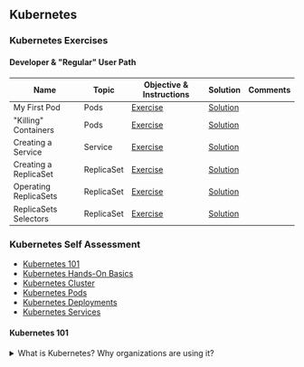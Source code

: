 ## Kubernetes

### Kubernetes Exercises

#### Developer & "Regular" User Path

|Name|Topic|Objective & Instructions|Solution|Comments|
|--------|--------|------|----|----|
| My First Pod | Pods | [Exercise](pods_01.md) | [Solution](solutions/pods_01_solution.md)
| "Killing" Containers | Pods | [Exercise](killing_containers.md) | [Solution](solutions/killing_containers.md)
| Creating a Service | Service | [Exercise](services_01.md) | [Solution](solutions/services_01_solution.md)
| Creating a ReplicaSet | ReplicaSet | [Exercise](replicaset_01.md) | [Solution](solutions/replicaset_01_solution.md)
| Operating ReplicaSets | ReplicaSet | [Exercise](replicaset_02.md) | [Solution](solutions/replicaset_02_solution.md)
| ReplicaSets Selectors | ReplicaSet | [Exercise](replicaset_03.md) | [Solution](solutions/replicaset_03_solution.md)

### Kubernetes Self Assessment

* [Kubernetes 101](#kubernetes-101)
* [Kubernetes Hands-On Basics](#kubernetes-hands-on-basiscs)
* [Kubernetes Cluster](#kubernetes-cluster)
* [Kubernetes Pods](#kubernetes-pods)
* [Kubernetes Deployments](#kubernetes-deployments)
* [Kubernetes Services](#kubernetes-services)

<a name="kubernetes-101"></a>
#### Kubernetes 101

<details>
<summary>What is Kubernetes? Why organizations are using it?</summary><br><b>

Kubernetes is an open-source system for automating deployment, scaling, and management of containerized applications.

To understand what Kubernetes is good for, let's look at some examples:

<a name="kubernetes-101"></a>
#### Kubernetes 101

<details>
<summary>What is Kubernetes? Why organizations are using it?</summary><br><b>

Kubernetes is an open-source system for automating deployment, scaling, and management of containerized applications.

To understand what Kubernetes is good for, let's look at some examples:

* You would like to run a certain application in a container on multiple different locations. Sure, if it's 2-3 servers/locations, you can do it by yourself but it can be challenging to scale it up to additional multiple location.<br>
* Performing updates and changes across hundreds of containers<br>
* Handle cases where the current load requires to scale up (or down)
</b></details>

<details>
<summary>When or why NOT to use Kubernetes?</summary><br><b>

  - If you manage low level infrastructure or baremetals, Kubernetes is probably not what you need or want
  - If you are a small team (like less than 20 engineers) running less than a dozen of containers, Kubernetes might be an overkill (even if you need scale, rolling out updates, etc.). You might still enjoy the benefits of using managed Kubernetes, but you definitely want to think about it carefully before making a decision
</b></details>

<details>
<summary>What are some of Kubernetes features?</summary><br><b>

  - Self-Healing: Kubernetes uses health checks to monitor containers and run certain actions upon failure or other type of events, like restarting the container
  - Load Balancing: Kubernetes can split and/or balance requests to applications running in the cluster, based on the state of the Pods running the application
  - Operators: Kubernetes packaged applications that can use the API of the cluster to update its state and trigger actions based on events and application state changes
  - Automated Rollout: Gradual updates roll out to applications and support in roll back in case anything goes wrong
  - Scaling: Scaling horizontally (down and up) based on different state parameters and custom defined criteria
  - Secrets: you have a mechanism for storing user names, passwords and service endpoints in a private way, where not everyone using the cluster are able to view it
</b></details>

<a name="kubernetes-hands-on-basics"></a>
#### Kubernetes - Hands-On Basics

<details>
<summary>What Kubernetes objects are there?</summary><br><b>

  * Pod
  * Service
  * ReplicationController
  * ReplicaSet
  * DaemonSet
  * Namespace
  * ConfigMap
  ...
</b></details>

<details>
<summary>What fields are mandatory with any Kubernetes object?</summary><br><b>

metadata, kind and apiVersion
</b></details>

<details>
<summary>What actions or operations you consider as best practices when it comes to Kubernetes?</summary><br><b>

  - Always make sure Kubernetes YAML files are valid. Applying automated checks and pipelines is recommended.
  - Always specify requests and limits to prevent situation where containers are using the entire cluster memory which may lead to OOM issue
</b></details>

<details>
<summary>What is kubectl?</summary><br><b>

Kubectl is the Kubernetes command line tool that allows you to run commands against Kubernetes clusters. For example, you can use kubectl to deploy applications, inspect and manage cluster resources, and view logs.
</b></details>
<details>

<summary>What Kubernetes objects do you usually use when deploying applications in Kubernetes?</summary><br><b>

* Deployment - creates the Pods () and watches them
* Service: route traffic to Pods internally
* Ingress: route traffic from outside the cluster
</b></details>

<a name="kubernetes-cluster"></a>
#### Kubernetes - Cluster

<details>
<summary>What is a Kubernetes Cluster?</summary><br><b>

Red Hat Definition: "A Kubernetes cluster is a set of node machines for running containerized applications. If you’re running Kubernetes, you’re running a cluster.
At a minimum, a cluster contains a worker node and a master node."

Read more [here](https://www.redhat.com/en/topics/containers/what-is-a-kubernetes-cluster)
</b></details>

<details>
<summary>What is a Node?</summary><br><b>

A node is a virtual or a physical machine that serves as a worker for running the applications.<br>
It's recommended to have at least 3 nodes in a production environment.
</b></details>

<details>
<summary>What the master node is responsible for?</summary><br><b>

The master coordinates all the workflows in the cluster:

* Scheduling applications
* Managing desired state
* Rolling out new updates
</b></details>

<details>
<summary>Which command will list the nodes of the cluster?</code></summary><br><b>

`kubectl get nodes`
</b></details>

<details>
<summary>True or False? Every cluster must have 0 or more master nodes and at least 1 worker</summary><br><b>

False. A Kubernetes cluster consists of at least 1 master and can have 0 workers (although that wouldn't be very useful...)
</b></details> 

<details>
<summary>What are the components of the master node?</summary><br><b>

  * API Server - the Kubernetes API. All cluster components communicate through it
  * Scheduler - assigns an application with a worker node it can run on
  * Controller Manager - cluster maintenance (replications, node failures, etc.)
  * etcd - stores cluster configuration
</b></details>

<details>
<summary>What are the components of a worker node?</summary><br><b>

  * Kubelet - an agent responsible for node communication with the master.
  * Kube-proxy - load balancing traffic between app components
  * Container runtime - the engine runs the containers (Podman, Docker, ...)
</b></details>

<details>
<summary>Place the components on the right side of the image in the right place in the drawing<br>
<img src="images/kubernetes_components.png"/>
</summary><br><b>
<img src="images/kubernetes_components_solution.png"/>
</b></details>

<details>
<summary>You are managing multiple Kubernetes clusters. How do you quickly change between the clusters using kubectl?</summary><br><b>

`kubectl config use-context`
</b></details>

<details>
<summary>How do you prevent high memory usage in your Kubernetes cluster and possibly issues like memory leak and OOM?</summary><br><b>

Apply requests and limits, especially on third party applications (where the uncertainty is even bigger)
</b></details>

<details>
<summary>Do you have experience with deploying a Kubernetes cluster? If so, can you describe the process in high-level?</summary><br><b>

1. Create multiple instances you will use as Kubernetes nodes/workers. Create also an instance to act as the Master. The instances can be provisioned in a cloud or they can be virtual machines on bare metal hosts.
2. Provision a certificate authority that will be used to generate TLS certificates for the different components of a Kubernetes cluster (kubelet, etcd, ...)
  1. Generate a certificate and private key for the different components
3. Generate kubeconfigs so the different clients of Kubernetes can locate the API servers and authenticate.
4. Generate encryption key that will be used for encrypting the cluster data
5. Create an etcd cluster
</b></details>

<a name="kubernetes-pods"></a>
#### Kubernetes - Pods

<details>
<summary>Explain what is a Pod</summary><br><b>

A Pod is a group of one or more containers, with shared storage and network resources, and a specification for how to run the containers.<br>
Pods are the smallest deployable units of computing that you can create and manage in Kubernetes. 
</b></details>

<details>
<summary>Deploy a pod called "my-pod" using the nginx:alpine image</summary><br><b>

`kubectl run my-pod --image=nginx:alpine --restart=Never`

If you are a Kubernetes beginner you should know that this is not a common way to run Pods. The common way is to run a Deployment which in turn runs Pod(s).<br>
In addition, Pods and/or Deployments are usually defined in files rather than executed directly using only the CLI arguments.
</b></details>

<details>
<summary>What are your thoughts on "Pods are not meant to be created directly"?</summary><br><b>

Pods are usually indeed not created directly. You'll notice that Pods are usually created as part of another entities such as Deployments or ReplicaSets.<br>
If a Pod dies, Kubernetes will not bring it back. This is why it's more useful for example to define ReplicaSets that will make sure that a given number of Pods will always run, even after a certain Pod dies.
</b></details>

<details>
<summary>How many containers can a pod contain?</summary><br><b>

A pod can include multiple containers but in most cases it would probably be one container per pod.
</b></details>

<details>
<summary>What use cases exist for running multiple containers in a single pod?</summary><br><b>

A web application with separate (= in their own containers) logging and monitoring components/adapters is one examples.<br>
A CI/CD pipeline (using Tekton for example) can run multiple containers in one Pod if a Task contains multiple commands.
</b></details>

<details>
<summary>What are the possible Pod phases?</summary><br><b>

  * Running - The Pod bound to a node and at least one container is running
  * Failed - At least one container in the Pod terminated with a failure
  * Succeeded - Every container in the Pod terminated with success
  * Unknown - Pod's state could not be obtained
  * Pending - Containers are not yet running (Perhaps images are still being downloaded or the pod wasn't scheduled yet)
</b></details>

<details>
<summary>True or False? By default, pods are isolated. This means they are unable to receive traffic from any source</summary><br><b>

False. By default, pods are non-isolated = pods accept traffic from any source.
</b></details>

<details>
<summary>True or False? The "Pending" phase means the Pod was not yet accepted by the Kubernetes cluster so the scheduler can't run it unless it's accepted</summary><br><b>

False. "Pending" is after the Pod was accepted by the cluster, but the container can't run for different reasons like images not yet downloaded.
</b></details>

<details>
<summary>How to list the pods in the current namespace?</code></summary><br><b>

`kubectl get po`
</b></details>

<details>
<summary>How view all the pods running in all the namespaces?</code></summary><br><b>

`kubectl get pods --all-namespaces`
</b></details>

<details>
<summary>True or False? A single Pod can be split across multiple nodes</code></summary><br><b>

False. A single Pod can run on a single node.
</b></details>

<details>
<summary>How to delete a pod?</code></summary><br><b>

`kubectl delete pod pod_name`
</b></details>

<details>
<summary>How to find out on which node a certain pod is running?</summary><br><b>

`kubectl get po -o wide`
</b></details>

<details>
<summary>What are "Static Pods"?</summary><br><b>

* Managed directly by Kubelet on specific node
* API server is not observing static Pods
* For each static Pod there is a mirror Pod on kubernetes API server but it can't be managed from there

Read more about it [here](https://kubernetes.io/docs/tasks/configure-pod-container/static-pod)
</b></details>

<details>
<summary>True or False? A volume defined in Pod can be accessed by all the containers of that Pod</summary><br><b>

True.
</b></details>

<details>
<summary>What happens when you run a Pod?</summary><br><b>

1. Kubectl sends a request to the API server to create the Pod
2. The Scheduler detects that there is an unassigned Pod (by monitoring the API server)
3. The Scheduler chooses a node to assign the Pod to
4. The Scheduler updates the API server about which node it chose
5. Kubelet (which also monitors the API server) notices there is a Pod assigned to the same node on which it runs and that Pod isn't running
6. Kubelet sends request to the container engine (e.g. Docker) to create and run the containers
7. An update is sent by Kubelet to the API server (notifying it that the Pod is running)
</b></details>

<details>
<summary>How to confirm a container is running after running the command <code>kubectl run web --image nginxinc/nginx-unprivileged</code></summary><br><b>

* When you run `kubectl describe pods <POD_NAME>` it will tell whether the container is running:
`Status:       Running`
* Run a command inside the container: `kubectl exec web -- ls`
</b></details>

<details>
<summary>After running <code>kubectl run database --image mongo</code> you see the status is "CrashLoopBackOff". What could possibly went wrong and what do you do to confirm?</summary><br><b>

"CrashLoopBackOff" means the Pod is starting, crashing, starting...and so it repeats itself.<br>
There are many different reasons to get this error - lack of permissions, init-container misconfiguration, persistent volume connection issue, etc.

One of the ways to check why it happened it to run `kubectl describe po <POD_NAME>` and having a look at the exit code

```
 Last State:     Terminated
   Reason:       Error
   Exit Code:    100
```

Another way to check what's going on, is to run `kubectl logs <POD_NAME>`. This will provide us with the logs from the containers running in that Pod.
</b></details>

<details>
<summary>Explain the purpose of the following lines

```
livenessProbe:
  exec:
    command:
    - cat
    - /appStatus
  initialDelaySeconds: 10
  periodSeconds: 5
```
</summary><br><b>

These lines make use of `liveness probe`. It's used to restart a container when it reaches a non-desired state.<br>
In this case, if the command `cat /appStatus` fails, Kubernetes will kill the container and will apply the restart policy. The `initialDelaySeconds: 10` means that Kubelet will wait 10 seconds before running the command/probe for the first time. From that point on, it will run it every 5 seconds, as defined with `periodSeconds`
</b></details>

<details>
<summary>Explain the purpose of the following lines

```
readinessProbe:
      tcpSocket:
        port: 2017
      initialDelaySeconds: 15
      periodSeconds: 20
```
</summary><br><b>

They define a readiness probe where the Pod will not be marked as "Ready" before it will be possible to connect to port 2017 of the container. The first check/probe will start after 15 seconds from the moment the container started to run and will continue to run the check/probe every 20 seconds until it will manage to connect to the defined port.
</b></details>

<details>
<summary>What does the "ErrImagePull" status of a Pod means?</summary><br><b>

It wasn't able to pull the image specified for running the container(s). This can happen if the client didn't authenticated for example.<br>
More details can be obtained with `kubectl describe po <POD_NAME>`.
</b></details>

<details>
<summary>What happens when you delete a Pod?</summary><br><b>

1. The `TERM` signal is sent to kill the main processes inside the containers of the given Pod
2. Each container is given a period of 30 seconds to shut down the processes gracefully
3. If the grace period expires, the `KILL` signal is used to kill the processes forcefully and the containers as well
</b></details>

<details>
<summary>Explain liveness probes</summary><br><b>

Liveness probes is a useful mechanism used for restarting the container when a certain check/probe, the user has defined, fails.<br>
For example, the user can define that the command `cat /app/status` will run every X seconds and the moment this command fails, the container will be restarted.

You can read more about it in [kubernetes.io](https://kubernetes.io/docs/tasks/configure-pod-container/configure-liveness-readiness-startup-probes)
</b></details>

<details>
<summary>Explain readiness probes</summary><br><b>

readiness probes used by Kubelet to know when a container is ready to start running, accepting traffic.<br>
For example, a readiness probe can be to connect port 8080 on a container. Once Kubelet manages to connect it, the Pod is marked as ready

You can read more about it in [kubernetes.io](https://kubernetes.io/docs/tasks/configure-pod-container/configure-liveness-readiness-startup-probes)
</b></details>

<details>
<summary>How readiness probe status affect Services when they are combined?</summary><br><b>

Only containers whose state set to Success will be able to receive requests sent to the Service.
</b></details>

<details>
<summary>Why it's usually considered better to include one container per Pod?</summary><br><b>

One reason is that it makes it harder to scale, when you need to scale only one of the containers in a given Pod.
</b></details>

<a name="kubernetes-deployments"></a>
#### Kubernetes - Deployments

<details>
<summary>What is a "Deployment" in Kubernetes?</summary><br><b>

A Kubernetes Deployment is used to tell Kubernetes how to create or modify instances of the pods that hold a containerized application.
Deployments can scale the number of replica pods, enable rollout of updated code in a controlled manner, or roll back to an earlier deployment version if necessary. 

A Deployment is a declarative statement for the desired state for Pods and Replica Sets.
</b></details>

<details>
<summary>How to create a deployment?</code></summary><br><b>

```
cat << EOF | kubectl create -f -
apiVersion: v1
kind: Pod
metadata:
  name: nginx
spec:
  containers:
  - name: nginx
    image: nginx
EOF
```
</b></details>

<details>
<summary>How to edit a deployment?</code></summary><br><b>

kubectl edit deployment some-deployment
</b></details>

<details>
<summary>What happens after you edit a deployment and change the image?</summary><br><b>

The pod will terminate and another, new pod, will be created.

Also, when looking at the replicaset, you'll see the old replica doesn't have any pods and a new replicaset is created.
</b></details>

<details>
<summary>How to delete a deployment?</summary><br><b>

One way is by specifying the deployment name: `kubectl delete deployment [deployment_name]`
Another way is using the deployment configuration file: `kubectl delete -f deployment.yaml`
</b></details>

<details>
<summary>What happens when you delete a deployment?</summary><br><b>

The pod related to the deployment will terminate and the replicaset will be removed.
</b></details>

<details>
<summary>How make an app accessible on private or external network?</summary><br><b>

Using a Service.
</b></details>

<details>
<summary>An internal load balancer in Kubernetes is called <code>____</code> and an external load balancer is called <code>____</code></summary><br><b>

An internal load balancer in Kubernetes is called Service and an external load balancer is Ingress
</b></details>

<a name="kubernetes-services"></a>
#### Kubernetes - Services

<details>
<summary>What is a Service in Kubernetes?</summary><br><b>

"An abstract way to expose an application running on a set of Pods as a network service." - read more [here](https://kubernetes.io/docs/concepts/services-networking/service)<br>
In simpler words, it allows you to add an internal or external connectivity to a certain application running in a container.
</b></details>

<details>
<summary>True or False? The lifecycle of Pods and Services isn't connected so when a Pod dies, the Service still stays </summary><br><b>

True
</b></details>

<details>
<summary>What Service types are there?</summary><br><b>

* ClusterIP
* NodePort
* LoadBalancer
* ExternalName

More on this topic [here](https://kubernetes.io/docs/concepts/services-networking/service/#publishing-services-service-types)
</b></details>

<details>
<summary>How Service and Deployment are connected?</summary><br><b>

The truth is they aren't connected. Service points to Pod(s) directly, without connecting to the Deployment in any way.
</b></details>

<details>
<summary>What are important steps in defining/adding a Service?</summary><br><b>

1. Making sure that targetPort of the Service is matching the containerPort of the POd
2. Making sure that selector matches at least one of the Pod's labels
</b></details>

<details>
<summary>What is the default service type in Kubernetes and what is it used for?</summary><br><b>

The default is ClusterIP and it's used for exposing a port internally. It's useful when you want to enable internal communication between Pods and prevent any external access.
</b></details>

<details>
<summary>How to get information on a certain service?</summary><br><b>

`kubctl describe service <SERVICE_NAME>`

It's more common to use `kubectl describe svc ...`
</b></details>

<details>
<summary>What the following command does?

```
kubectl expose rs some-replicaset --name=replicaset-svc --target-port=2017 --type=NodePort
```
</summary><br><b>

It exposes a ReplicaSet by creating a service called 'replicaset-svc'. The exposed port is 2017 (this is the port used by the application) and the service type is NodePort which means it will be reachable externally.
</b></details>

<details>
<summary>True or False? the target port, in the case of running the following command, will be exposed only on one of the Kubernetes cluster nodes but it will routed to all the pods

```
kubectl expose rs some-replicaset --name=replicaset-svc --target-port=2017 --type=NodePort
```
</summary><br><b>

False. It will be exposed on every node of the cluster and will be routed to one of the Pods (which belong to the ReplicaSet)
</b></details>

<details>
<summary>How to verify that a certain service configured to forward the requests to a given pod</summary><br><b>

Run `kubectl describe service` and see if the IPs from "Endpoints" match any IPs from the output of `kubectl get pod -o wide`
</b></details>

<details>
<summary>Explain what will happen when running apply on the following block

```
apiVersion: v1
kind: Service
metadata:
  name: some-app
spec:
  type: NodePort
  ports:
  - port: 8080
    nodePort: 2017
    protocol: TCP
  selector:
    type: backend
    service: some-app
```
</summary><br><b>

It creates a new Service of the type "NodePort" which means it can be used for internal and external communication with the app.<br>
The port of the application is 8080 and the requests will forwarded to this port. The exposed port is 2017. As a note, this is not a common practice, to specify the nodePort.<br>
The port used TCP (instead of UDP) and this is also the default so you don't have to specify it.<br>
The selector used by the Service to know to which Pods to forward the requests. In this case, Pods with the label "type: backend" and "service: some-app".<br>
</b></details>

<details>
<summary>How to turn the following service into an external one?

```
spec:
  selector:
    app: some-app
  ports:
    - protocol: TCP
      port: 8081
      targetPort: 8081
```
</summary><br><b>

Adding `type: LoadBalancer` and `nodePort`

```
spec:
  selector:
    app: some-app
  type: LoadBalancer
  ports:
    - protocol: TCP
      port: 8081
      targetPort: 8081
      nodePort: 32412
```
</b></details>

<details>
<summary>What would you use to route traffic from outside the Kubernetes cluster to services within a cluster?</summary><br><b>

Ingress
</b></details>

<details>
<summary>True or False? When "NodePort" is used, "ClusterIP" will be created automatically?</summary><br><b>

True
</b></details>

<details>
<summary>When would you use the "LoadBalancer" type</summary><br><b>

Mostly when you would like to combine it with cloud provider's load balancer
</b></details>

<details>
<summary>How would you map a service to an external address?</summary><br><b>

Using the 'ExternalName' directive.
</b></details>

<details>
<summary>Describe in detail what happens when you create a service</summary><br><b>

1. Kubectl sends a request to the API server to create a Service
2. The controller detects there is a new Service
3. Endpoint objects created with the same name as the service, by the controller
4. The controller is using the Service selector to identify the endpoints
5. kube-proxy detects there is a new endpoint object + new service and adds iptables rules to capture traffic to the Service port and redirect it to endpoints
6. kube-dns detects there is a new Service and adds the container record to the dns server
</b></details>

<details>
<summary>How to list the endpoints of a certain app?</summary><br><b>

`kubectl get ep <name>`
</b></details>

<details>
<summary>How can you find out information on a Service related to a certain Pod if all you can use is <code>kubectl exec <POD_NAME> -- </code></summary><br><b>

You can run `kubectl exec <POD_NAME> -- env` which will give you a couple environment variables related to the Service.<br>
Variables such as `[SERVICE_NAME]_SERVICE_HOST`, `[SERVICE_NAME]_SERVICE_PORT`, ...
</b></details>

<details>
<summary>Describe what happens when a container tries to connect with its corresponding Service for the first time. Explain who added each of the components you include in your description</summary><br><b>

  - The container looks at the nameserver defined in /etc/resolv.conf
  - The container queries the nameserver so the address is resolved to the Service IP
  - Requests sent to the Service IP are forwarded with iptables rules (or other chosen software) to the endpoint(s).

Explanation as to who added them:

  - The nameserver in the container is added by kubelet during the scheduling of the Pod, by using kube-dns
  - The DNS record of the service is added by kube-dns during the Service creation
  - iptables rules are added by kube-proxy during Endpoint and Service creation
</b></details>

#### Kubernetes - Ingress

<details>
<summary>What is Ingress?</summary><br><b>

From Kubernetes docs: "Ingress exposes HTTP and HTTPS routes from outside the cluster to services within the cluster. Traffic routing is controlled by rules defined on the Ingress resource."

Read more [here](https://kubernetes.io/docs/concepts/services-networking/ingress/)
</b></details>

<details>
<summary>Complete the following configuration file to make it Ingress

```
metadata:
  name: someapp-ingress
spec:
```
</summary><br><b>
There are several ways to answer this question.

```
apiVersion: networking.k8s.io/v1
kind: Ingress
metadata:
  name: someapp-ingress
spec:
  rules:
  - host: my.host
    http:
      paths:
      - backend:
          serviceName: someapp-internal-service
          servicePort: 8080
```
</b></details>


<details>
<summary>Explain the meaning of "http", "host" and "backend" directives

```
apiVersion: networking.k8s.io/v1
kind: Ingress
metadata:
  name: someapp-ingress
spec:
  rules:
  - host: my.host
    http:
      paths:
      - backend:
          serviceName: someapp-internal-service
          servicePort: 8080
```
</summary><br><b>

host is the entry point of the cluster so basically a valid domain address that maps to cluster's node IP address<br>
the http line used for specifying that incoming requests will be forwarded to the internal service using http.<br>
backend is referencing the internal service (serviceName is the name under metadata and servicePort is the port under the ports section).
</b></details>

<details>
<summary>Why using a wildcard in ingress host may lead to issues?</summary><br><b>

The reason you should not wildcard value in a host (like `- host: *`) is because you basically tell your Kubernetes cluster to forward all the traffic to the container where you used this ingress. This may cause the entire cluster to go down.
</b></details>

<details>
<summary>What is Ingress Controller?</summary><br><b>

An implementation for Ingress. It's basically another pod (or set of pods) that does evaluates and processes Ingress rules and this it manages all the redirections. 

There are multiple Ingress Controller implementations (the one from Kubernetes is Kubernetes Nginx Ingress Controller).
</b></details>

<details>
<summary>What are some use cases for using Ingress?</summary><br><b>

* Multiple sub-domains (multiple host entries, each with its own service)
* One domain with multiple services (multiple paths where each one is mapped to a different service/application)
</b></details>

<details>
<summary>How to list Ingress in your namespace?</summary><br><b>

kubectl get ingress
</b></details>

<details>
<summary>What is Ingress Default Backend?</summary><br><b>

It specifies what do with an incoming request to the Kubernetes cluster that isn't mapped to any backend (= no rule to for mapping the request to a service). If the default backend service isn't defined, it's recommended to define so users still see some kind of message instead of nothing or unclear error.
</b></details>

<details>
<summary>How to configure a default backend?</summary><br><b>

Create Service resource that specifies the name of the default backend as reflected in `kubectl describe ingress ...` and the port under the ports section.
</b></details>

<details>
<summary>How to configure TLS with Ingress?</summary><br><b>

Add tls and secretName entries.

```
spec:
  tls:
  - hosts:
    - some_app.com
    secretName: someapp-secret-tls
````
</b></details>

<details>
<summary>True or False? When configuring Ingress with TLS, the Secret component must be in the same namespace as the Ingress component</summary><br><b>

True
</b></details>

<details>
<summary>Which Kubernetes concept would you use to control traffic flow at the IP address or port level? </summary><br><b>

Network Policies
</b></details>

<details>
<summary>What the following block of lines does?

```
spec:
  replicas: 2
  selector:
    matchLabels:
      type: backend
  template:
    metadata:
      labels:
        type: backend
    spec:
      containers:
      - name: httpd-yup
        image: httpd
```
</summary><br><b>

It defines a replicaset for Pods whose type is set to "backend" so at any given point of time there will be 2 concurrent Pods running.
</b></details>

#### Kubernetes - ReplicaSets

<details>
<summary>What is the purpose of ReplicaSet?</summary><br><b>

[kubernetes.io](https://kubernetes.io/docs/concepts/workloads/controllers/replicaset): "A ReplicaSet's purpose is to maintain a stable set of replica Pods running at any given time. As such, it is often used to guarantee the availability of a specified number of identical Pods."

In simpler words, a ReplicaSet will ensure the specified number of Pods replicas is running for a selected Pod. If there are more Pods than defined in the ReplicaSet, some will be removed. If there are less than what is defined in the ReplicaSet then, then more replicas will be added.
</b></details>

<details>
<summary>What will happen when a Pod, created by ReplicaSet, is deleted directly with <code>kubectl delete po ...</code>?</summary><br><b>

The ReplicaSet will create a new Pod in order to reach the desired number of replicas.
</b></details>

<details>
<summary>True or False? If a ReplicaSet defines 2 replicas but there 3 Pods running matching the ReplicaSet selector, it will do nothing</summary><br><b>

False. It will terminate one of the Pods to reach the desired state of 2 replicas.
</b></details>

<details>
<summary>Describe the sequence of events in case of creating a ReplicaSet</summary><br><b>

* The client (e.g. kubectl) sends a request to the API server to create a ReplicaSet
* The Controller detects there is a new event requesting for a ReplicaSet
* The controller creates new Pod definitions (the exact number depends on what is defined in the ReplicaSet definition)
* The scheduler detects unassigned Pods and decides to which nodes to assign the Pods. This information sent to the API server
* Kubelet detects that two Pods were assigned to the node it's running on (as it constantly watching the API server)
* Kubelet sends requests to the container engine, to create the containers that are part of the Pod
* Kubelet sends a request to the API server to notify it the Pods were created
</b></details>

<details>
<summary>How to list ReplicaSets in the current namespace?</summary><br><b>

kubectl get rs
</b></details>

<details>
<summary>Is it possible to delete ReplicaSet without deleting the Pods it created?</summary><br><b>

Yes, with `--cascase=false`.

`kubectl delete -f rs.yaml --cascade=false`
</b></details>

<details>
<summary>What is the default number of replicas if not explicitly specified?</summary><br><b>

1
</b></details>

<details>
<summary>What the following output of <code>kubectl get rs</code> means?

NAME                    DESIRED   CURRENT   READY   AGE
web                     2         2         0       2m23s
</summary><br><b>

The replicaset `web` has 2 replicas. It seems that the containers inside the Pod(s) are not yet running since the value of READY is 0. It might be normal since it takes time for some containers to start running and it might be due to an error. Running `kubectl describe po POD_NAME` or `kubectl logs POD_NAME` can give us more information.
</b></details>

<details>
<summary>You run <code>kubectl get rs</code> and while DESIRED is set to 2, you see that READY is set to 0. What are some possible reasons for it to be 0?</summary><br><b>

  * Images are still being pulled
  * There is an error and the containers can't reach the state "Running"
</b></details>

<details>
<summary>True or False? Pods specified by the selector field of ReplicaSet must be created by the ReplicaSet itself</summary><br><b>

False. The Pods can be already running and initially they can be created by any object. It doesn't matter for the ReplicaSet and not a requirement for it to acquire and monitor them.
</b></details>

<details>
<summary>True or False? In case of a ReplicaSet, if Pods specified in the selector field don't exists, the ReplicaSet will wait for them to run before doing anything</summary><br><b>

False. It will take care of running the missing Pods.
</b></details>

<details>
<summary>In case of a ReplicaSet, Which field is mandatory in the spec section?</summary><br><b>

The field `template` in spec section is mandatory. It's used by the ReplicaSet to create new Pods when needed.
</b></details>

<details>
<summary>You've created a ReplicaSet, how to check whether the ReplicaSet found matching Pods or it created new Pods?</summary><br><b>

`kubectl describe rs <ReplicaSet Name>`

It will be visible under `Events` (the very last lines)
</b></details>

<details>
<summary>True or False? Deleting a ReplicaSet will delete the Pods it created</summary><br><b>

True (and not only the Pods but anything else it created).
</b></details>

<details>
<summary>True or False? Removing the label from a Pod that is used by ReplicaSet to match Pods, will cause the ReplicaSet to create a new Pod</summary><br><b>

True. When the label, used by a ReplicaSet in the selector field, removed from a Pod, that Pod no longer controlled by the ReplicaSet and the ReplicaSet will create a new Pod to compensate for the one it "lost".
</b></details>

<details>
<summary>How to scale a deployment to 8 replicas?</code></summary><br><b>

kubectl scale deploy <DEPLOYMENT_NAME> --replicas=8
</b></details>

<details>
<summary>ReplicaSets are running the moment the user executed the command to create them (like <code>kubectl create -f rs.yaml</code>)</summary><br><b>

False. It can take some time, depends on what exactly you are running. To see if they are up and running, run `kubectl get rs` and watch the 'READY' column.
</b></details>

<details>
<summary>How to expose a ReplicaSet as a new service?</summary><br><b>

`kubectl expose rs <ReplicaSet Name> --name=<Service Name> --target-port=<Port to expose> --type=NodePort`

Few notes:
  - the target port depends on which port the app is using in the container
  - type can be different and doesn't has to be specifically "NodePort"
</b></details>

<details>
<summary>What's the diffence between a ReplicaSet and DaemonSet?</summary><br><b>

A ReplicaSet's purpose is to maintain a stable set of replica Pods running at any given time.
A DaemonSet ensures that all Nodes run a copy of a Pod. 
</b></details>  

#### Kubernetes - Storage

<details>
<summary>What is a volume in regards to Kubernetes?</summary><br><b>

A directory accessible by the containers inside a certain Pod. The mechanism responsible for creating the directory and managing it, ... is mainly depends on the volume type.
</b></details>

<details>
<summary>Which problems volumes in Kubernetes solve?</summary><br><b>

1. Sharing files between containers running in the same Pod
2. Storage in containers is ephemeral - it usually doesn't last for long. For example, when a container crashes, you lose all on-disk data.
</b></details>

<details>
<summary>Explain ephemeral volume types vs. persistent volumes in regards to Pods</summary><br><b>

Ephemeral volume types have the lifetime of a pod as opposed to persistent volumes which exist beyond the lifetime of a Pod.
</b></details>

#### Kubernetes - Network Policies

<details>
<summary>Explain Network Policies</summary><br><b>

[kubernetes.io](https://kubernetes.io/docs/concepts/services-networking/network-policies): "NetworkPolicies are an application-centric construct which allow you to specify how a pod is allowed to communicate with various network "entities"..."

In simpler words, Network Policies specify how pods are allowed/disallowed to communicate with each other and/or other network endpoints.
</b></details>

<details>
<summary>What are some use cases for using Network Policies?</summary><br><b>

  - Security:  You want to prevent from everyone to communicate with a certain pod for security reasons
  - Controlling network traffic: You would like to deny network flow between two specific nodes
</b></details>

<details>
<summary>True or False? If no network policies are applied to a pod, then no connections to or from it are allowed</summary><br><b>

False. By default pods are non-isolated.
</b></details>

<details>
<summary>In case of two pods, if there is an egress policy on the source denining traffic and ingress policy on the destination that allows traffic then, traffic will be allowed or denied?</summary><br><b>

Denied. Both source and destination policies has to allow traffic for it to be allowed.
</b></details>

#### Kubernetes - Configuration File

<details>
<summary>Which parts a configuration file has?</summary><br><b>

It has three main parts:
1. Metadata
2. Specification
3. Status (this automatically generated and added by Kubernetes)
</b></details>

<details>
<summary>What is the format of a configuration file?</summary><br><b>

YAML
</b></details>

<details>
<summary>How to get latest configuration of a deployment?</summary><br><b>

`kubectl get deployment [deployment_name] -o yaml`
</b></details>

<details>
<summary>Where Kubernetes cluster stores the cluster state?</summary><br><b>

etcd
</b></details>

#### Kubernetes - etcd

<details>
<summary>What is etcd?</summary><br><b>
  etcd is an open source distributed key-value store used to hold and manage the critical information that distributed systems need to keep running.[Read more](https://www.redhat.com/en/topics/containers/what-is-etcd)
</b></details>

<details>
<summary>True or False? Etcd holds the current status of any kubernetes component</summary><br><b>

True
</b></details>

<details>
<summary>True or False? The API server is the only component which communicates directly with etcd</summary><br><b>

True
</b></details>

<details>
<summary>True or False? application data is not stored in etcd</summary><br><b>

True
</b></details>

<details>
<summary>Why etcd? Why not some SQL or NoSQL database?</summary><br><b>
</b></details>

#### Kubernetes - Namespaces

<details>
<summary>What are namespaces?</summary><br><b>

Namespaces allow you split your cluster into virtual clusters where you can group your applications in a way that makes sense and is completely separated from the other groups (so you can for example create an app with the same name in two different namespaces)
</b></details>

<a name="namespaces-use-cases"></a>
<details>
<summary>Why to use namespaces? What is the problem with using one default namespace?</summary><br><b>

When using the default namespace alone, it becomes hard over time to get an overview of all the applications you manage in your cluster. Namespaces make it easier to organize the applications into groups that makes sense, like a namespace of all the monitoring applications and a namespace for all the security applications, etc.

Namespaces can also be useful for managing Blue/Green environments where each namespace can include a different version of an app and also share resources that are in other namespaces (namespaces like logging, monitoring, etc.).

Another use case for namespaces is one cluster, multiple teams. When multiple teams use the same cluster, they might end up stepping on each others toes. For example if they end up creating an app with the same name it means one of the teams overridden the app of the other team because there can't be too apps in Kubernetes with the same name (in the same namespace).
</b></details>

<details>
<summary>True or False? When a namespace is deleted all resources in that namespace are not deleted but moved to another default namespace</summary><br><b>

False. When a namespace is deleted, the resources in that namespace are deleted as well.
</b></details>

<details>
<summary>What special namespaces are there by default when creating a Kubernetes cluster?</summary><br><b>

* default
* kube-system
* kube-public
* kube-node-lease
</b></details>

<details>
<summary>What can you find in kube-system namespace?</summary><br><b>

* Master and Kubectl processes
* System processes
</b></details>

<details>
<summary>How to list all namespaces?</code></summary><br><b>

`kubectl get namespaces`
</b></details>

<details>
<summary>What kube-public contains?</summary><br><b>

* A configmap, which contains cluster information
* Publicely accessible data
</b></details>

<details>
<summary>How to get the name of the current namespace?</code></summary><br><b>

kubectl config view | grep namespace
</b></details>

<details>
<summary>What kube-node-lease contains?</summary><br><b>

It holds information on hearbeats of nodes. Each node gets an object which holds information about its availability.
</b></details>

<details>
<summary>How to create a namespace?</summary><br><b>

One way is by running `kubectl create namespace [NAMESPACE_NAME]`

Another way is by using namespace configuration file:
```
apiVersion: v1
kind: ConfigMap
metadata:
  name: some-cofngimap
  namespace: some-namespace
```
</b></details>

<details>
<summary>What default namespace contains?</summary><br><b>

Any resource you create while using Kubernetes.
</b></details>

<details>
<summary>True or False? With namespaces you can limit the resources consumed by the users/teams</summary><br><b>

True. With namespaces you can limit CPU, RAM and storage usage.
</b></details>

<details>
<summary>How to switch to another namespace? In other words how to change active namespace?</code></summary><br><b>

`kubectl config set-context --current --namespace=some-namespace` and validate with `kubectl config view --minify | grep namespace:`

OR

`kubens some-namespace`
</b></details>

<details>
<summary>What is Resource Quota?</code></summary><br><b>
  
Resource quota provides constraints that limit aggregate resource consumption per namespace. It can limit the quantity of objects that can be created in a namespace by type, as well as the total amount of compute resources that may be consumed by resources in that namespace.
</b></details>

<details>
<summary>How to create a Resource Quota?</code></summary><br><b>

kubectl create quota some-quota --hard-cpu=2,pods=2
</b></details>

<details>
<summary>Which resources are accessible from different namespaces?</code></summary><br><b>

Service.
</b></details>

<details>
<summary>Let's say you have three namespaces: x, y and z. In x namespace you have a ConfigMap referencing service in z namespace. Can you reference the ConfigMap in x namespace from y namespace?</code></summary><br><b>

No, you would have to create separate namespace in y namespace.
</b></details>

<details>
<summary>Which service and in which namespace the following file is referencing?

```
apiVersion: v1
kind: ConfigMap
metadata:
  name: some-configmap
data:
  some_url: samurai.jack
```
</summary><br><b>

It's referencing the service "samurai" in the namespace called "jack".
</b></details>

<details>
<summary>Which components can't be created within a namespace?</code></summary><br><b>

Volume and Node.
</b></details>

<details>
<summary>How to list all the components that bound to a namespace?</code></summary><br><b>

`kubectl api-resources --namespaced=true`
</b></details>

<details>
<summary>How to create components in a namespace?</code></summary><br><b>

One way is by specifying --namespace like this: `kubectl apply -f my_component.yaml --namespace=some-namespace`
Another way is by specifying it in the YAML itself:

```
apiVersion: v1
kind: ConfigMap
metadata:
  name: some-configmap
  namespace: some-namespace
```

and you can verify with: `kubectl get configmap -n some-namespace`
</b></details>

<details>
<summary>How to execute the command "ls" in an existing pod?</code></summary><br><b>

kubectl exec some-pod -it -- ls
</b></details>

<details>
<summary>How to create a service that exposes a deployment?</code></summary><br><b>

kubectl expose deploy some-deployment --port=80 --target-port=8080
</b></details>

<details>
<summary>How to create a pod and a service with one command?</code></summary><br><b>

kubectl run nginx --image=nginx --restart=Never --port 80 --expose
</b></details>

<details>
<summary>Describe in detail what the following command does <code>kubectl create deployment kubernetes-httpd --image=httpd</code></summary><br><b>
</b></details>

<details>
<summary>Why to create kind deployment, if pods can be launched with replicaset?</summary><br><b>
</b></details>

<details>
<summary>How to get list of resources which are not in a namespace?</code></summary><br><b>

kubectl api-resources --namespaced=false
</b></details>

<details>
<summary>How to delete all pods whose status is not "Running"?</code></summary><br><b>

kubectl delete pods --field-selector=status.phase!='Running'
</b></details>

<details>
<summary>What <code>kubectl logs [pod-name]</code> command does?</summary><br><b>
  Print the logs for a container in a pod.
</b></details>

<details>
<summary>What <code>kubectl describe pod [pod name] does?</code> command does?</summary><br><b>
  Show details of a specific resource or group of resources.
</b></details>

<details>
<summary>How to display the resources usages of pods?</summary><br><b>

kubectl top pod
</b></details>

<details>
<summary>What <code>kubectl get componentstatus</code> does?</summary><br><b>

Outputs the status of each of the control plane components.
</b></details>

<details>
<summary>What is Minikube?</summary><br><b>

Minikube is a lightweight Kubernetes implementation. It create a local virtual machine and deploys a simple (single node) cluster.
</b></details>

<details>
<summary>How do you monitor your Kubernetes?</summary><br><b>
</b></details>

<details>
<summary>You suspect one of the pods is having issues, what do you do?</summary><br><b>

Start by inspecting the pods status. we can use the command `kubectl get pods` (--all-namespaces for pods in system namespace)<br>

If we see "Error" status, we can keep debugging by running the command `kubectl describe pod [name]`. In case we still don't see anything useful we can try stern for log tailing.<br>

In case we find out there was a temporary issue with the pod or the system, we can try restarting the pod with the following `kubectl scale deployment [name] --replicas=0`<br>

Setting the replicas to 0 will shut down the process. Now start it with `kubectl scale deployment [name] --replicas=1`
</b></details>

<details>
<summary>What the Kubernetes Scheduler does?</summary><br><b>
</b></details>

<details>
<summary>What happens to running pods if if you stop Kubelet on the worker nodes?</summary><br><b>
</b></details>

<details>
<summary>What happens what pods are using too much memory? (more than its limit)</summary><br><b>

They become candidates to for termination.
</b></details>

<details>
<summary>Describe how roll-back works</summary><br><b>
</b></details>

<details>
<summary>True or False? Memory is a compressible resource, meaning that when a container reach the memory limit, it will keep running</summary><br><b>

False. CPU is a compressible resource while memory is a non compressible resource - once a container reached the memory limit, it will be terminated.
</b></details>

<details>
<summary>What is the control loop? How it works?</summary><br><b>

Explained [here](https://www.youtube.com/watch?v=i9V4oCa5f9I)
</b></details>

#### Kubernetes - Operators

<details>
<summary>What is an Operator?</summary><br><b>

Explained [here](https://kubernetes.io/docs/concepts/extend-kubernetes/operator)

"Operators are software extensions to Kubernetes that make use of custom resources to manage applications and their components. Operators follow Kubernetes principles, notably the control loop."
</b></details>

<details>
<summary>Why do we need Operators?</summary><br><b>

The process of managing stateful applications in Kubernetes isn't as straightforward as managing stateless applications where reaching the desired status and upgrades are both handled the same way for every replica. In stateful applications, upgrading each replica might require different handling due to the stateful nature of the app, each replica might be in a different status. As a result, we often need a human operator to manage stateful applications. Kubernetes Operator is suppose to assist with this.

This also help with automating a standard process on multiple Kubernetes clusters
</b></details>

<details>
<summary>What components the Operator consists of?</summary><br><b>

1. CRD (custom resource definition)
2. Controller - Custom control loop which runs against the CRD
</b></details>

<details>
<summary>How Operator works?</summary><br><b>

It uses the control loop used by Kubernetes in general. It watches for changes in the application state. The difference is that is uses a custom control loop.
In additions.

In addition, it also makes use of CRD's (Custom Resources Definitions) so basically it extends Kubernetes API.
</b></details>

<details>
<summary>True or False? Kubernetes Operator used for stateful applications</summary><br><b>

True
</b></details>

<details>
<summary>What is the Operator Framework?</summary><br><b>

open source toolkit used to manage k8s native applications, called operators, in an automated and efficient way.
</b></details>

<details>
<summary>What components the Operator Framework consists of?</summary><br><b>

1. Operator SDK - allows developers to build operators
2. Operator Lifecycle Manager - helps to install, update and generally manage the lifecycle of all operators
3. Operator Metering - Enables usage reporting for operators that provide specialized services
</b></details>

<details>
<summary>Describe in detail what is the Operator Lifecycle Manager</summary><br><b>

It's part of the Operator Framework, used for managing the lifecycle of operators. It basically extends Kubernetes so a user can use a declarative way to manage operators (installation, upgrade, ...).
</b></details>

<details>
<summary>What openshift-operator-lifecycle-manager namespace includes?</summary><br><b>

It includes:

  * catalog-operator - Resolving and installing ClusterServiceVersions the resource they specify.
  * olm-operator - Deploys applications defined by ClusterServiceVersion resource
</b></details>

<details>
<summary>What is kubconfig? What do you use it for?</summary><br><b>
  
A kubeconfig file is a file used to configure access to Kubernetes when used in conjunction with the kubectl commandline tool (or other clients).
Use kubeconfig files to organize information about clusters, users, namespaces, and authentication mechanisms.
</b></details>

<details>
<summary>Can you use a Deployment for stateful applications?</summary><br><b>
</b></details>

<details>
<summary>Explain StatefulSet</summary><br><b>
  StatefulSet is the workload API object used to manage stateful applications. Manages the deployment and scaling of a set of Pods, and provides guarantees about the ordering and uniqueness of these Pods.[Learn more](https://kubernetes.io/docs/concepts/workloads/controllers/statefulset/)
</b></details>

#### Kubernetes - Secrets

<details>
<summary>Explain Kubernetes Secrets</summary><br><b>

Secrets let you store and manage sensitive information (passwords, ssh keys, etc.)
</b></details>

<details>
<summary>How to create a Secret from a key and value?</summary><br><b>

kubectl create secret generic some-secret --from-literal=password='donttellmypassword'
</b></details>

<details>
<summary>How to create a Secret from a file?</summary><br><b>

kubectl create secret generic some-secret --from-file=/some/file.txt
</b></details>

<details>
<summary>What <code>type: Opaque</code> in a secret file means? What other types are there?</summary><br><b>

Opaque is the default type used for key-value pairs.
</b></details>

<details>
<summary>True or False? storing data in a Secret component makes it automatically secured</summary><br><b>

False. Some known security mechanisms like "encryption" aren't enabled by default.
</b></details>

<details>
<summary>What is the problem with the following Secret file:

```
apiVersion: v1   
kind: Secret
metadata:
    name: some-secret
type: Opaque
data:
    password: mySecretPassword
```
</summary><br><b>
Password isn't encrypted.
You should run something like this: `echo -n 'mySecretPassword' | base64` and paste the result to the file instead of using plain-text.
</b></details>

<details>
<summary>How to create a Secret from a configuration file?</summary><br><b>

`kubectl apply -f some-secret.yaml`
</b></details>

<details>
<summary>What the following in Deployment configuration file means? 

```
spec:
  containers:
    - name: USER_PASSWORD
      valueFrom:
        secretKeyRef:
          name: some-secret
          key: password
```
</summary><br><b>
USER_PASSWORD environment variable will store the value from password key in the secret called "some-secret"
In other words, you reference a value from a Kubernetes Secret.
</b></details>

#### Kubernetes - Volumes

<details>
<summary>True or False? Kubernetes provides data persistence out of the box, so when you restart a pod, data is saved</summary><br><b>

False
</b></details>

<details>
<summary>Explain "Persistent Volumes". Why do we need it?</summary><br><b>

Persistent Volumes allow us to save data so basically they provide storage that doesn't depend on the pod lifecycle.
</b></details>

<details>
<summary>True or False? Persistent Volume must be available to all nodes because the pod can restart on any of them</summary><br><b>

True
</b></details>

<details>
<summary>What types of persistent volumes are there?</summary><br><b>

* NFS
* iSCSI
* CephFS
* ...
</b></details>

<details>
<summary>What is PersistentVolumeClaim?</summary><br><b>
</b></details>

<details>
<summary>Explain Volume Snapshots</summary><br><b>
  
Volume snapshots let you create a copy of your volume at a specific point in time.
</b></details>

<details>
<summary>True or False? Kubernetes manages data persistence</summary><br><b>

False
</b></details>

<details>
<summary>Explain Storage Classes</summary><br><b>
</b></details>

<details>
<summary>Explain "Dynamic Provisioning" and "Static Provisioning"</summary><br><b>
  
The main difference relies on the moment when you want to configure storage. For instance, if you need to pre-populate data in a volume, you choose static provisioning. Whereas, if you need to create volumes on demand, you go for dynamic provisioning.
</b></details>

<details>
<summary>Explain Access Modes</summary><br><b>
</b></details>

<details>
<summary>What is CSI Volume Cloning?</summary><br><b>
</b></details>

<details>
<summary>Explain "Ephemeral Volumes"</summary><br><b>
</b></details>

<details>
<summary>What types of ephemeral volumes Kubernetes supports?</summary><br><b>
</b></details>

<details>
<summary>What is Reclaim Policy?</summary><br><b>
</b></details>

<details>
<summary>What reclaim policies are there?</summary><br><b>

* Retain
* Recycle
* Delete
</b></details>

#### Kubernetes - Access Control

<details>
<summary>What is RBAC?</summary><br><b>
 
RBAC in Kubernetes is the mechanism that enables you to configure fine-grained and specific sets of permissions that define how a given user, or group of users, can interact with any Kubernetes object in cluster, or in a specific Namespace of cluster.
</b></details>

<details>
<summary>Explain the <code>Role</code> and <code>RoleBinding"</code> objects</summary><br><b>
</b></details>

<details>
<summary>What is the difference between <code>Role</code> and <code>ClusterRole</code> objects?</summary><br><b>
  
The difference between them is that a Role is used at a namespace level whereas a ClusterRole is for the entire cluster.
</b></details>

<details>
<summary>Explain what are "Service Accounts" and in which scenario would use create/use one</summary><br><b>

[Kubernetes.io](https://kubernetes.io/docs/tasks/configure-pod-container/configure-service-account): "A service account provides an identity for processes that run in a Pod."

An example of when to use one:
You define a pipeline that needs to build and push an image. In order to have sufficient permissions to build an push an image, that pipeline would require a service account with sufficient permissions.
</b></details>

<details>
<summary>What happens you create a pod and you DON'T specify a service account?</summary><br><b>

The pod is automatically assigned with the default service account (in the namespace where the pod is running).
</b></details>

<details>
<summary>Explain how Service Accounts are different from User Accounts</summary><br><b>

  - User accounts are global while Service accounts unique per namespace
  - User accounts are meant for humans or client processes while Service accounts are for processes which run in pods
</b></details>

<details>
<summary>How to list Service Accounts?</summary><br><b>

`kubectl get serviceaccounts`
</b></details>

<details>
<summary>Explain "Security Context"</summary><br><b>

[kubernetes.io](https://kubernetes.io/docs/tasks/configure-pod-container/security-context): "A security context defines privilege and access control settings for a Pod or Container."
</b></details>

#### Kubernetes - Patterns

<details>
<summary>Explain the sidecar container pattern</summary><br><b>
 
The sidecar pattern is a single-node pattern made up of two containers. The first is the application container. It contains the core logic for the application.
Without this container, the application would not exist. In addition to the application container, there is a sidecar container.
</b></details>

#### Kubernetes - CronJob

<details>
<summary>Explain what is CronJob and what is it used for</summary><br><b>
  
A CronJob creates Jobs on a repeating schedule. One CronJob object is like one line of a crontab (cron table) file. It runs a job periodically on a given schedule, written in Cron format.
</b></details>

<details>
<summary>What possible issue can arise from using the following spec and how to fix it?

```
apiVersion: batch/v1beta1
kind: CronJob
metadata:
  name: some-cron-job
spec:
  schedule: '*/1 * * * *'
  startingDeadlineSeconds: 10
  concurrencyPolicy: Allow
```
</summary><br><b>

If the cron job fails, the next job will not replace the previous one due to the "concurrencyPolicy" value which is "Allow". It will keep spawning new jobs and so eventually the system will be filled with failed cron jobs.
To avoid such problem, the "concurrencyPolicy" value should be either "Replace" or "Forbid".
</b></details>

<details>
<summary>What issue might arise from using the following CronJob and how to fix it?

```
apiVersion: batch/v1beta1
kind: CronJob
metadata:
  name: "some-cron-job"
spec:
  schedule: '*/1 * * * *'
jobTemplate:
  spec:
    template:
      spec:
      restartPolicy: Never
      concurrencyPolicy: Forbid
      successfulJobsHistoryLimit: 1
      failedJobsHistoryLimit: 1
```
</summary><br><b>

The following lines placed under the template:

```
concurrencyPolicy: Forbid
successfulJobsHistoryLimit: 1
failedJobsHistoryLimit: 1
```

As a result this configuration isn't part of the cron job spec hence the cron job has no limits which can cause issues like OOM and potentially lead to API server being down.<br>
To fix it, these lines should placed in the spec of the cron job, above or under the "schedule" directive in the above example.
</b></details>

#### Kubernetes - Misc

<details>
<summary>Explain Imperative Management vs. Declarative Management</summary><br><b>

</b></details>

<details>
<summary>Explain what Kubernetes Service Discovery means</summary><br><b>
</b></details>

<details>
<summary>You have one Kubernetes cluster and multiple teams that would like to use it. You would like to limit the resources each team consumes in the cluster. Which Kubernetes concept would you use for that?</summary><br><b>

Namespaces will allow to limit resources and also make sure there are no collisions between teams when working in the cluster (like creating an app with the same name).
</b></details>

<details>
<summary>What Kube Proxy does?</summary><br><b>
  Kube Proxy is a network proxy that runs on each node in your cluster, implementing part of the Kubernetes Service concept
</b></details>

<details>
<summary>What "Resources Quotas" are used for and how?</summary><br><b>
</b></details>

<details>
<summary>Explain ConfigMap</summary><br><b>

Separate configuration from pods.
It's good for cases where you might need to change configuration at some point but you don't want to restart the application or rebuild the image so you create a ConfigMap and connect it to a pod but externally to the pod.

Overall it's good for:
* Sharing the same configuration between different pods
* Storing external to the pod configuration
</b></details>

<details>
<summary>How to use ConfigMaps?</summary><br><b>

1. Create it (from key&value, a file or an env file)
2. Attach it. Mount a configmap as a volume
</b></details>

<details>
<summary>True or False? Sensitive data, like credentials, should be stored in a ConfigMap</summary><br><b>

False. Use secret.
</b></details>

<details>
<summary>Explain "Horizontal Pod Autoscaler"</summary><br><b>

In Kubernetes, a HorizontalPodAutoscaler automatically updates a workload resource with the aim of automatically scaling the workload to match demand.
</b></details>

<details>
<summary>When you delete a pod, is it deleted instantly? (a moment after running the command)</summary><br><b>
</b></details>

<details>
<summary>What does being cloud-native mean?</summary><br><b>
  The term cloud native refers to the concept of building and running applications to take advantage of the distributed computing offered by the cloud delivery model.
</b></details>

<details>
<summary>Explain the pet and cattle approach of infrastructure with respect to kubernetes</summary><br><b>
</b></details>

<details>
<summary>Describe how you one proceeds to run a containerized web app in K8s, which should be reachable from a public URL.</summary><br><b>
</b></details>

<details>
<summary>How would you troubleshoot your cluster if some applications are not reachable any more?</summary><br><b>
</b></details>

<details>
<summary>Describe what CustomResourceDefinitions there are in the Kubernetes world? What they can be used for?</summary><br><b>
</b></details>

<details>
<summary> How does scheduling work in kubernetes?</summary><br><b>

The control plane component kube-scheduler asks the following questions,
1. What to schedule? It tries to understand the pod-definition specifications
2. Which node to schedule? It tries to determine the best node with available resources to spin a pod
3. Binds the Pod to a given node

View more [here](https://www.youtube.com/watch?v=rDCWxkvPlAw)
</b></details>

<details>
<summary> How are labels and selectors used?</summary><br><b>
</b></details>

<details>
<summary>What QoS classes are there?</summary><br><b>

* Guaranteed
* Burstable
* BestEffort
</b></details>

<details>
<summary>Explain Labels. What are they and why would one use them?</summary><br><b>
  
Kubernetes labels are key-value pairs that can connect identifying metadata with Kubernetes objects.
</b></details>

<details>
<summary>Explain Selectors</summary><br><b>
</b></details>

<details>
<summary>What is Kubeconfig?</summary><br><b>
</b></details>

#### Kubernetes - Gatekeeper

<details>
<summary>What is Gatekeeper?</summary><br><b>

[Gatekeeper docs](https://open-policy-agent.github.io/gatekeeper/website/docs): "Gatekeeper is a validating (mutating TBA) webhook that enforces CRD-based policies executed by Open Policy Agent"
</b></details>

<details>
<summary>Explain how Gatekeeper works</summary><br><b>

On every request sent to the Kubernetes cluster, Gatekeeper sends the policies and the resources to OPA (Open Policy Agent) to check if it violates any policy. If it does, Gatekeeper will return the policy error message back. If it isn't violates any policy, the request will reach the cluster.
</b></details>

#### Kubernetes - Policy Testing

<details>
<summary>What is Conftest?</summary><br><b>

Conftest allows you to write tests against structured files. You can think of it as tests library for Kubernetes resources.<br>
It is mostly used in testing environments such as CI pipelines or local hooks.
</b></details>

<details>
<summary>What is Datree? How is it different from Conftest?</summary><br><b>

Same as Conftest, it is used for policy testing and enforcement. The difference is that it comes with built-in policies.
</b></details>

#### Kubernetes - Helm

<details>
<summary>What is Helm?</summary><br><b>

Package manager for Kubernetes. Basically the ability to package YAML files and distribute them to other users and apply them in different clusters.
</b></details>

<details>
<summary>Why do we need Helm? What would be the use case for using it?</summary><br><b>

Sometimes when you would like to deploy a certain application to your cluster, you need to create multiple YAML files/components like: Secret, Service, ConfigMap, etc. This can be tedious task. So it would make sense to ease the process by introducing something that will allow us to share these bundle of YAMLs every time we would like to add an application to our cluster. This something is called Helm.

A common scenario is having multiple Kubernetes clusters (prod, dev, staging). Instead of individually applying different YAMLs in each cluster, it makes more sense to create one Chart and install it in every cluster.
</b></details>

<details>
<summary>Explain "Helm Charts"</summary><br><b>

Helm Charts is a bundle of YAML files. A bundle that you can consume from repositories or create your own and publish it to the repositories.
</b></details>

<details>
<summary>It is said that Helm is also Templating Engine. What does it mean?</summary><br><b>

It is useful for scenarios where you have multiple applications and all are similar, so there are minor differences in their configuration files and most values are the same. With Helm you can define a common blueprint for all of them and the values that are not fixed and change can be placeholders. This is called a template file and it looks similar to the following

```
apiVersion: v1
kind: Pod
metadata:
  name: {[ .Values.name ]}
spec:
  containers:
  - name: {{ .Values.container.name }}
  image: {{ .Values.container.image }}
  port: {{ .Values.container.port }}
```

The values themselves will in separate file:

```
name: some-app
container:
  name: some-app-container
  image: some-app-image
  port: 1991
```
</b></details>

<details>
<summary>What are some use cases for using Helm template file?</summary><br><b>

* Deploy the same application across multiple different environments
* CI/CD
</b></details>

<details>
<summary>Explain the Helm Chart Directory Structure</summary><br><b>

someChart/     -> the name of the chart
  Chart.yaml   -> meta information on the chart
  values.yaml  -> values for template files
  charts/      -> chart dependencies
  templates/   -> templates files :)
</b></details>

<details>
<summary>How do you search for charts?</summary><br><b>

`helm search hub [some_keyword]`
</b></details>

<details>
<summary>Is it possible to override values in values.yaml file when installing a chart?</summary><br><b>
Yes. You can pass another values file:
`helm install --values=override-values.yaml [CHART_NAME]`

Or directly on the command line: `helm install --set some_key=some_value`
</b></details>

<details>
<summary>How Helm supports release management?</summary><br><b>

Helm allows you to upgrade, remove and rollback to previous versions of charts. In version 2 of Helm it was with what is known as "Tiller". In version 3, it was removed due to security concerns.
</b></details>

#### Kubernetes - Security

<details>
<summary>What security best practices do you follow in regards to the Kubernetes cluster?</summary><br><b>

  * Secure inter-service communication (one way is to use Istio to provide mutual TLS)
  * Isolate different resources into separate namespaces based on some logical groups
  * Use supported container runtime (if you use Docker then drop it because it's deprecated. You might want to CRI-O as an engine and podman for CLI)
  * Test properly changes to the cluster (e.g. consider using Datree to prevent kubernetes misconfigurations)
  * Limit who can do what (by using for example OPA gatekeeper) in the cluster
  * Use NetworkPolicy to apply network security
  * Consider using tools (e.g. Falco) for monitoring threats
</b></details>

#### Kubernetes - Troubleshooting Scenarios

<details>
<summary>Running <code>kubectl get pods</code> you see Pods in "Pending" status. What would you do?</summary><br><b>

One possible path is to run `kubectl describe pod <pod name>` to get more details.<br>
You might see one of the following:
  * Cluster is full. In this case, extend the cluster.
  * ResourcesQuota limits are met. In this case you might want to modify them
  * Check if PersistentVolumeClaim mount is pending

If none of the above helped, run the command (`get pods`) with `-o wide` to see if the node is assigned to a node. If not, there might be an issue with scheduler.
</b></details>

<details>
<summary>Users unable to reach an application running on a Pod on Kubernetes. What might be the issue and how to check?</summary><br><b>

One possible path is to start with checking the Pod status.
1. Is the Pod pending? if yes, check for the reason with `kubectl describe pod <pod name>`
TODO: finish this...
</b></details>

#### Kubernetes - Submariner

<details>
<summary>Explain what is Submariner and what is it used for</summary><br><b>

"Submariner enables direct networking between pods and services in different Kubernetes clusters, either on premise or in the cloud."

You can learn more [here](https://submariner-io.github.io)
</b></details>

<details>
<summary>What each of the following components does?:

  * Lighthouse
  * Broker
  * Gateway Engine
  * Route Agent</summary><br><b>
</b></details>

#### Kubernetes - Istio

<details>
<summary>What is Istio? What is it used for?</summary><br><b>
  
Istio is an open source service mesh that helps organizations run distributed, microservices-based apps anywhere. Istio enables organizations to secure, connect, and monitor microservices, so they can modernize their enterprise apps more swiftly and securely.
</b></details>

#### Kubernetes - Scenarios

<details>
<summary>An engineer form your organization told you he is interested only in seeing his team resources in Kubernetes. Instead, in reality, he sees resources of the whole organization, from multiple different teams. What Kubernetes concept can you use in order to deal with it?</summary><br><b>

Namespaces. See the following [namespaces question and answer](#namespaces-use-cases) for more information.
</b></details>
